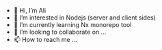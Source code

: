 - 👋 Hi, I’m Ali
- 👀 I’m interested in Nodejs (server and client sides)
- 🌱 I’m currently learning Nx monorepo tool
- 💞️ I’m looking to collaborate on ...
- 📫 How to reach me ...

<!---
nickphury/nickphury is a ✨ special ✨ repository because its `README.md` (this file) appears on your GitHub profile.
You can click the Preview link to take a look at your changes.
--->
